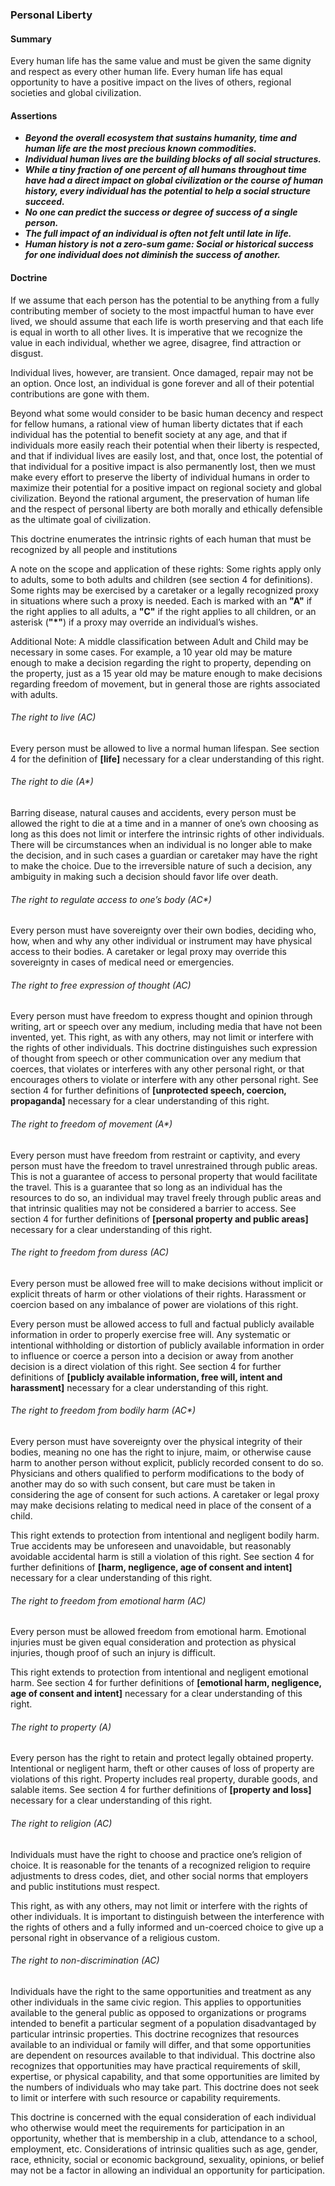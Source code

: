 ### Personal Liberty

#### Summary
Every human life has the same value and must be given the same dignity and respect as every other human life.  Every human life has equal opportunity to have a positive impact on the lives of others, regional societies and global civilization.

#### Assertions
-  *__Beyond the overall ecosystem that sustains humanity, time and human life are the most precious known commodities.__*
-  *__Individual human lives are the building blocks of all social structures.__*
-  *__While a tiny fraction of one percent of all humans throughout time have had a direct impact on global civilization or the course of human history, every individual has the potential to help a social structure succeed.__*
-  *__No one can predict the success or degree of success of a single person.__*
-  *__The full impact of an individual is often not felt until late in life.__*
-  *__Human history is not a zero-sum game: Social or historical success for one individual does not diminish the success of another.__*

#### Doctrine
If we assume that each person has the potential to be anything from a fully contributing member of society to the most impactful human to have ever lived, we should assume that each life is worth preserving and that each life is equal in worth to all other lives.  It is imperative that we recognize the value in each individual, whether we agree, disagree, find attraction or disgust.

Individual lives, however, are transient.  Once damaged, repair may not be an option.  Once lost, an individual is gone forever and all of their potential contributions are gone with them.

Beyond what some would consider to be basic human decency and respect for fellow humans, a rational view of human liberty dictates that if each individual has the potential to benefit society at any age, and that if individuals more easily reach their potential when their liberty is respected, and that if individual lives are easily lost, and that, once lost, the potential of that individual for a positive impact is also permanently lost, then we must make every effort to preserve the liberty of individual humans in order to maximize their potential for a positive impact on regional society and global civilization.  Beyond the rational argument, the preservation of human life and the respect of personal liberty are both morally and ethically defensible as the ultimate goal of civilization. 

This doctrine enumerates the intrinsic rights of each human that must be recognized by all people and institutions

A note on the scope and application of these rights: Some rights apply only to adults, some to both adults and children (see section 4 for definitions).  Some rights may be exercised by a caretaker or a legally recognized proxy in situations where such a proxy is needed.  Each is marked with an **"A"** if the right applies to all adults, a **"C"** if the right applies to all children, or an asterisk (**"*"**) if a proxy may override an individual’s wishes.

Additional Note: A middle classification between Adult and Child may be necessary in some cases. For example, a 10 year old may be mature enough to make a decision regarding the right to property, depending on the property, just as a 15 year old may be mature enough to make decisions regarding freedom of movement, but in general those are rights associated with adults.

###### The right to live (AC)
Every person must be allowed to live a normal human lifespan.  See section 4 for the definition of **[life]** necessary for a clear understanding of this right.

###### The right to die (A*)
Barring disease, natural causes and accidents, every person must be allowed the right to die at a time and in a manner of one’s own choosing as long as this does not limit or interfere the intrinsic rights of other individuals.  There will be circumstances when an individual is no longer able to make the decision, and in such cases a guardian or caretaker may have the right to make the choice.  Due to the irreversible nature of such a decision, any ambiguity in making such a decision should favor life over death.

###### The right to regulate access to one’s body (AC*)
Every person must have sovereignty over their own bodies, deciding who, how, when and why any other individual or instrument may have physical access to their bodies.  A caretaker or legal proxy may override this sovereignty in cases of medical need or emergencies.

###### The right to free expression of thought (AC)
Every person must have freedom to express thought and opinion through writing, art or speech over any medium, including media that have not been invented, yet.  This right, as with any others, may not limit or interfere with the rights of other individuals.  This doctrine distinguishes such expression of thought from speech or other communication over any medium that coerces, that violates or interferes with any other personal right, or that encourages others to violate or interfere with any other personal right.  See section 4 for further definitions of **[unprotected speech, coercion, propaganda]** necessary for a clear understanding of this right.

###### The right to freedom of movement (A*)
Every person must have freedom from restraint or captivity, and every person must have the freedom to travel unrestrained through public areas.  This is not a guarantee of access to personal property that would facilitate the travel.  This is a guarantee that so long as an individual has the resources to do so, an individual may travel freely through public areas and that intrinsic qualities may not be considered a barrier to access.  See section 4  for further definitions of **[personal property and public areas]** necessary for a clear understanding of this right.

###### The right to freedom from duress (AC)
Every person must be allowed free will to make decisions without implicit or explicit threats of harm or other violations of their rights.  Harassment or coercion based on any imbalance of power are violations of this right.

Every person must be allowed access to full and factual publicly available information in order to properly exercise free will.  Any systematic or intentional withholding or distortion of publicly available information in order to influence or coerce a person into a decision or away from another decision is a direct violation of this right.  See section 4 for further definitions of **[publicly available information, free will, intent and harassment]** necessary for a clear understanding of this right.

###### The right to freedom from bodily harm (AC*)
Every person must have sovereignty over the physical integrity of their bodies, meaning no one has the right to injure, maim, or otherwise cause harm to another person without explicit, publicly recorded consent to do so.  Physicians and others qualified to perform modifications to the body of another may do so with such consent, but care must be taken in considering the age of consent for such actions.  A caretaker or legal proxy may make decisions relating to medical need in place of the consent of a child.

This right extends to protection from intentional and negligent bodily harm.  True accidents may be unforeseen and unavoidable, but reasonably avoidable accidental harm is still a violation of this right.  See section 4 for further definitions of **[harm, negligence, age of consent and intent]** necessary for a clear understanding of this right.

###### The right to freedom from emotional harm (AC)
Every person must be allowed freedom from emotional harm.  Emotional injuries must be given equal consideration and protection as physical injuries, though proof of such an injury is difficult.

This right extends to protection from intentional and negligent emotional harm.  See section 4 for further definitions of **[emotional harm, negligence, age of consent and intent]** necessary for a clear understanding of this right.

###### The right to property (A)
Every person has the right to retain and protect legally obtained property. Intentional or negligent harm, theft or other causes of loss of property are violations of this right.  Property includes real property, durable goods, and salable items.  See section 4 for further definitions of **[property and loss]** necessary for a clear understanding of this right.

###### The right to religion (AC)
Individuals must have the right to choose and practice one’s religion of choice.  It is reasonable for the tenants of a recognized religion to require adjustments to dress codes, diet, and other social norms that employers and public institutions must respect.

This right, as with any others, may not limit or interfere with the rights of other individuals.  It is important to distinguish between the interference with the rights of others and a fully informed and un-coerced choice to give up a personal right in observance of a religious custom.

###### The right to non-discrimination (AC)
Individuals have the right to the same opportunities and treatment as any other individuals in the same civic region.  This applies to opportunities available to the general public as opposed to organizations or programs intended to benefit a particular segment of a population disadvantaged by particular intrinsic properties.  This doctrine recognizes that resources available to an individual or family will differ, and that some opportunities are dependent on resources available to that individual.  This doctrine also recognizes that opportunities may have practical requirements of skill, expertise, or physical capability, and that some opportunities are limited by the numbers of individuals who may take part.  This doctrine does not seek to limit or interfere with such resource or capability requirements.

This doctrine is concerned with the equal consideration of each individual who otherwise would meet the requirements for participation in an opportunity, whether that is membership in a club, attendance to a school, employment, etc.  Considerations of intrinsic qualities such as age, gender, race, ethnicity, social or economic background, sexuality, opinions, or belief may not be a factor in allowing an individual an opportunity for participation.
